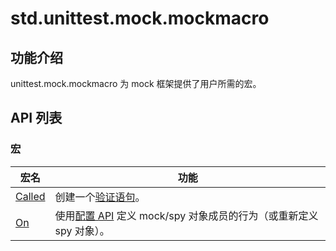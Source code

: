 # std.unittest.mock.mockmacro

## 功能介绍

unittest.mock.mockmacro 为 mock 框架提供了用户所需的宏。

## API 列表

### 宏

|              宏名          |           功能           |
| --------------------------- | ------------------------ |
| [Called](./unittest_mock_mockmacro_package_api/unittest_mock_mockmacro_package_macros.md#called-宏) | 创建一个[验证语句](../unittest_mock/unittest_mock_samples/mock_framework_verification.md#验证语句和-called-宏)。 |
| [On](./unittest_mock_mockmacro_package_api/unittest_mock_mockmacro_package_macros.md#on-宏) | 使用[配置 API](../unittest_mock/unittest_mock_samples/mock_framework_basics.md#配置-api) 定义 mock/spy 对象成员的行为（或重新定义 spy 对象）。 |

